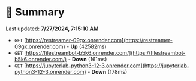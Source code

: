 # 📖 Summary
Last updated: **7/27/2024, 7:15:10 AM**

- `GET` [https://restreamer-09gx.onrender.com](https://restreamer-09gx.onrender.com) - **Up** (42582ms)
- `GET` [https://filestreambot-b5k6.onrender.com/](https://filestreambot-b5k6.onrender.com/) - **Down** (161ms)
- `GET` [https://jupyterlab-python3-12-3.onrender.com](https://jupyterlab-python3-12-3.onrender.com) - **Down** (178ms)
